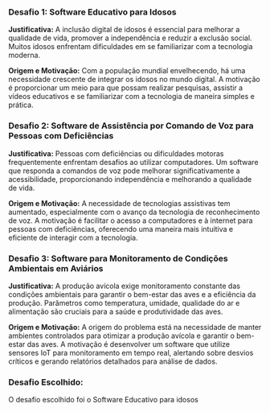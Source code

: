 ### Desafio 1: Software Educativo para Idosos
**Justificativa:**
A inclusão digital de idosos é essencial para melhorar a qualidade de vida, promover a independência e reduzir a exclusão social. Muitos idosos enfrentam dificuldades em se familiarizar com a tecnologia moderna.

**Origem e Motivação:**
Com a população mundial envelhecendo, há uma necessidade crescente de integrar os idosos no mundo digital. A motivação é proporcionar um meio para que possam realizar pesquisas, assistir a vídeos educativos e se familiarizar com a tecnologia de maneira simples e prática.

### Desafio 2: Software de Assistência por Comando de Voz para Pessoas com Deficiências
**Justificativa:**
Pessoas com deficiências ou dificuldades motoras frequentemente enfrentam desafios ao utilizar computadores. Um software que responda a comandos de voz pode melhorar significativamente a acessibilidade, proporcionando independência e melhorando a qualidade de vida.

**Origem e Motivação:**
A necessidade de tecnologias assistivas tem aumentado, especialmente com o avanço da tecnologia de reconhecimento de voz. A motivação é facilitar o acesso a computadores e à internet para pessoas com deficiências, oferecendo uma maneira mais intuitiva e eficiente de interagir com a tecnologia.

### Desafio 3: Software para Monitoramento de Condições Ambientais em Aviários
**Justificativa:**
A produção avícola exige monitoramento constante das condições ambientais para garantir o bem-estar das aves e a eficiência da produção. Parâmetros como temperatura, umidade, qualidade do ar e alimentação são cruciais para a saúde e produtividade das aves.

**Origem e Motivação:**
A origem do problema está na necessidade de manter ambientes controlados para otimizar a produção avícola e garantir o bem-estar das aves. A motivação é desenvolver um software que utilize sensores IoT para monitoramento em tempo real, alertando sobre desvios críticos e gerando relatórios detalhados para análise de dados.

### Desafio Escolhido:
O desafio escolhido foi o Software Educativo para idosos 
